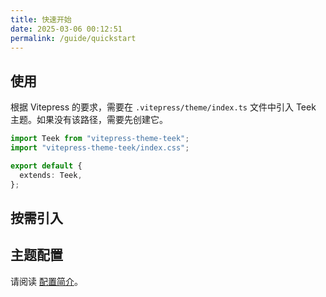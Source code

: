 ```yaml
---
title: 快速开始
date: 2025-03-06 00:12:51
permalink: /guide/quickstart
---
```


## 使用

根据 Vitepress 的要求，需要在 `.vitepress/theme/index.ts` 文件中引入 Teek 主题。如果没有该路径，需要先创建它。

```ts
import Teek from "vitepress-theme-teek";
import "vitepress-theme-teek/index.css";

export default {
  extends: Teek,
};
```

## 按需引入

## 主题配置

请阅读 [配置简介](/reference/config)。
